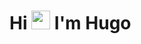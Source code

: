 # Hi <img src="https://raw.githubusercontent.com/MartinHeinz/MartinHeinz/master/wave.gif" width="30px"> I'm Hugo
